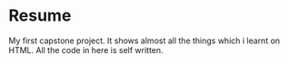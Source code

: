 # Resume

My first capstone project.
It shows almost all the things which i learnt on HTML.
All the code in here is self written.
